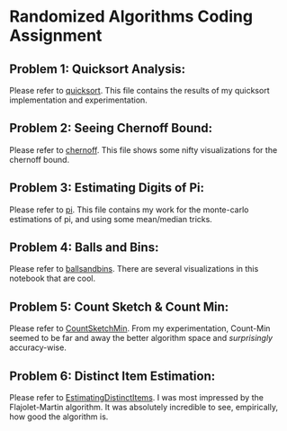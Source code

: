 # Randomized Algorithms Coding Assignment 

## Problem 1: Quicksort Analysis:
Please refer to [quicksort](./quicksort.ipynb). This file contains the results of my quicksort implementation and experimentation.

## Problem 2: Seeing Chernoff Bound:
Please refer to [chernoff](./chernoff.ipynb). This file shows some nifty visualizations for the chernoff bound. 

## Problem 3: Estimating Digits of Pi:
Please refer to [pi](./digitspi.ipynb). This file contains my work for the monte-carlo estimations of pi, and using some mean/median tricks. 

## Problem 4: Balls and Bins:
Please refer to [ballsandbins](./ballsandbins.ipynb). There are several visualizations in this notebook that are cool. 

## Problem 5: Count Sketch & Count Min:
Please refer to [CountSketchMin](./CountSketchMin.ipynb). From my experimentation, Count-Min seemed to be far and away the better algorithm space and _surprisingly_ accuracy-wise.  

## Problem 6: Distinct Item Estimation:
Please refer to [EstimatingDistinctItems](./EstimatingDistinctItems.ipynb). I was most impressed by the Flajolet-Martin algorithm. It was absolutely incredible to see, empirically, how good the algorithm is. 



